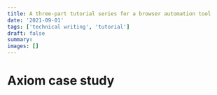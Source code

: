 ```yaml
---
title: A three-part tutorial series for a browser automation tool
date: '2021-09-01'
tags: ['technical writing', 'tutorial']
draft: false
summary:
images: []
---
```


# Axiom case study
